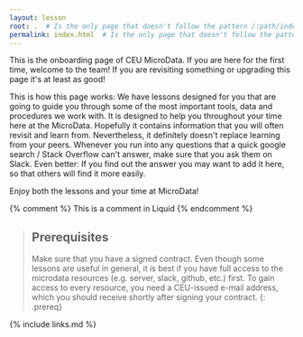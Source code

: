 ```yaml
---
layout: lesson
root: .  # Is the only page that doesn't follow the pattern /:path/index.html
permalink: index.html  # Is the only page that doesn't follow the pattern /:path/index.html
---
```

This is the onboarding page of CEU MicroData. If you are here for the first time, welcome to the team! If you are revisiting something or
upgrading this page it's at least as good!

This is how this page works: We have lessons designed for you that are going to guide you through some of the most important tools, data and 
procedures we work with. It is designed to help you throughout your time here at the MicroData. Hopefully it contains information that you
will often revisit and learn from. Nevertheless, it definitely doesn't replace learning from your peers. Whenever you run into any questions
that a quick google search / Stack Overflow can't answer, make sure that you ask them on Slack. Even better: If you find out the answer you
may want to add it here, so that others will find it more easily.

Enjoy both the lessons and your time at MicroData!

<!-- this is an html comment -->

{% comment %} This is a comment in Liquid {% endcomment %}

> ## Prerequisites
>
> Make sure that you have a signed contract. Even though some lessons are useful in general, it is best if you have full access to the
> microdata resources (e.g. server, slack, github, etc.) first. To gain access to every resource, you need a CEU-issued e-mail address,
> which you should receive shortly after signing your contract.
{: .prereq}

{% include links.md %}
